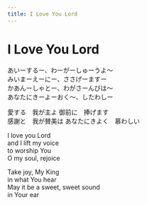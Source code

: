 ```yaml
---
title: I Love You Lord  
---
```

  
# I Love You Lord
  
あいーするー、わーがーしゅーうよ～  
みいまーえーにー、ささげーますー  
かあんーしゃとー、わがさーんびは～  
あなたにきーよーおく～、したわしー  
  
愛する　我が主よ 御前に　捧げます  
感謝と　我が賛美は あなたにきよく　慕わしい    
  
I love you Lord  
and I lift my voice  
to worship You  
O my soul, rejoice  
  
Take joy, My King  
in what You hear  
May it be a sweet, sweet sound  
in Your ear  

